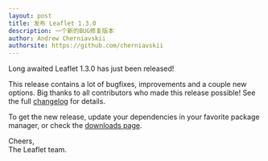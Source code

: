 ```yaml
---
layout: post
title: 发布 Leaflet 1.3.0
description: 一个新的BUG修复版本
author: Andrew Cherniavskii
authorsite: https://github.com/cherniavskii
---
```


Long awaited Leaflet 1.3.0 has just been released!

This release contains a lot of bugfixes, improvements and a couple new options.
Big thanks to all contributors who made this release possible! See the full [changelog](https://github.com/Leaflet/Leaflet/blob/master/CHANGELOG.md) for details.

To get the new release, update your dependencies in your favorite package manager, or check the [downloads page](https://leafletjs.com/download.html).

Cheers,<br>
The Leaflet team.
